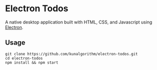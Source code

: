 
# Electron Todos 
A native desktop application built with HTML, CSS, and Javascript using [Electron].

## Usage 

```
git clone https://github.com/kunalgorithm/electron-todos.git
cd electron-todos
npm install && npm start
```


[Electron]: https://electronjs.org
